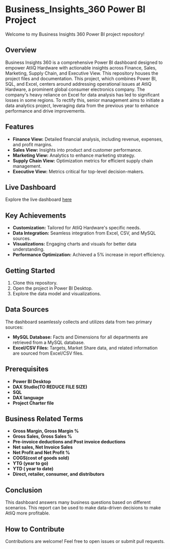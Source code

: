 # Business_Insights_360 Power BI Project

Welcome to my Business Insights 360 Power BI project repository!

## Overview
Business Insights 360 is a comprehensive Power BI dashboard designed to empower AtliQ Hardware with actionable insights across Finance, Sales, Marketing, Supply Chain, and Executive View. This repository houses the project files and documentation. This project, which combines Power BI, SQL, and Excel, centers around addressing operational issues at AtliQ Hardware, a prominent global consumer electronics company. The company's heavy reliance on Excel for data analysis has led to significant losses in some regions. To rectify this, senior management aims to initiate a data analytics project, leveraging data from the previous year to enhance performance and drive improvements.

## Features
- **Finance View:** Detailed financial analysis, including revenue, expenses, and profit margins.
- **Sales View:** Insights into product and customer performance.
- **Marketing View:** Analytics to enhance marketing strategy.
- **Supply Chain View:** Optimization metrics for efficient supply chain management.
- **Executive View:** Metrics critical for top-level decision-makers.

## Live Dashboard
Explore the live dashboard [here](https://app.powerbi.com/view?r=eyJrIjoiNTVlOGY4OWEtNzAzZC00OWMyLWExOWEtZWM2N2JhNjIwMzAyIiwidCI6ImM2ZTU0OWIzLTVmNDUtNDAzMi1hYWU5LWQ0MjQ0ZGM1YjJjNCJ9)

## Key Achievements
- **Customization:** Tailored for AtliQ Hardware's specific needs.
- **Data Integration:** Seamless integration from Excel, CSV, and MySQL sources.
- **Visualizations:** Engaging charts and visuals for better data understanding.
- **Performance Optimization:** Achieved a 5% increase in report efficiency.

## Getting Started
1. Clone this repository.
2. Open the project in Power BI Desktop.
3. Explore the data model and visualizations.

## Data Sources
The dashboard seamlessly collects and utilizes data from two primary sources:
- **MySQL Database:** Facts and Dimensions for all departments are retrieved from a MySQL database.
- **Excel/CSV Files:** Targets, Market Share data, and related information are sourced from Excel/CSV files.

## Prerequisites
- **Power BI Desktop**
- **DAX Studio(TO REDUCE FILE SIZE)**
- **SQL**
- **DAX language**
- **Project Charter file**
  
## Business Related Terms
- **Gross Margin, Gross Margin %**
- **Gross Sales, Gross Sales %**
- **Pre-invoice deductions and Post invoice deductions**
- **Net sales, Net Invoice Sales**
- **Net Profit and Net Profit %**
- **COGS(cost of goods sold)**
- **YTG (year to go)**
- **YTD ( year to date)**
- **Direct, retailer, consumer, and distributors**

## Conclusion
This dashboard answers many business questions based on different scenarios.
This report can be used to make data-driven decisions to make AtliQ more profitable.

## How to Contribute
Contributions are welcome! Feel free to open issues or submit pull requests.
